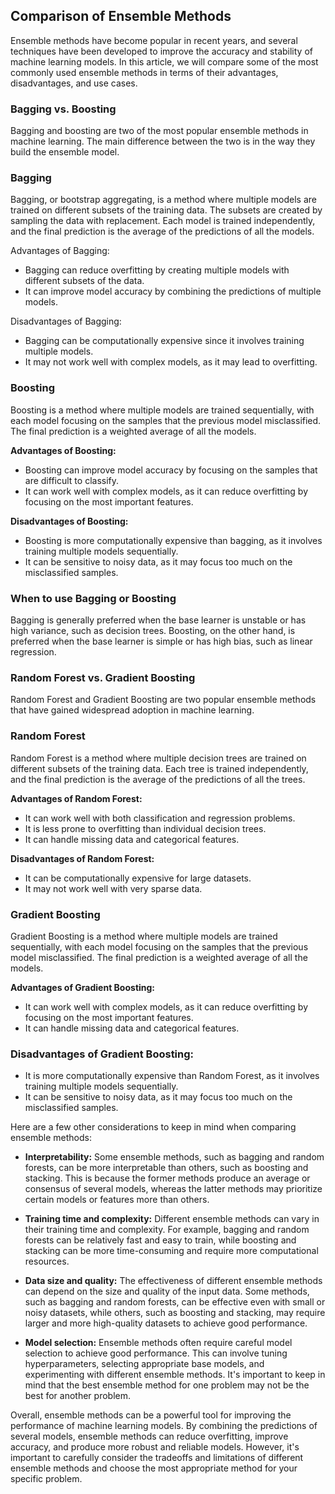 ## Comparison of Ensemble Methods
Ensemble methods have become popular in recent years, and several techniques have been developed to improve the accuracy and stability of machine learning models. In this article, we will compare some of the most commonly used ensemble methods in terms of their advantages, disadvantages, and use cases.

### Bagging vs. Boosting
Bagging and boosting are two of the most popular ensemble methods in machine learning. The main difference between the two is in the way they build the ensemble model.

### Bagging
Bagging, or bootstrap aggregating, is a method where multiple models are trained on different subsets of the training data. The subsets are created by sampling the data with replacement. Each model is trained independently, and the final prediction is the average of the predictions of all the models.

Advantages of Bagging:

- Bagging can reduce overfitting by creating multiple models with different subsets of the data.
- It can improve model accuracy by combining the predictions of multiple models.

Disadvantages of Bagging:

- Bagging can be computationally expensive since it involves training multiple models.
- It may not work well with complex models, as it may lead to overfitting.

### Boosting
Boosting is a method where multiple models are trained sequentially, with each model focusing on the samples that the previous model misclassified. The final prediction is a weighted average of all the models.

**Advantages of Boosting:**

- Boosting can improve model accuracy by focusing on the samples that are difficult to classify.
- It can work well with complex models, as it can reduce overfitting by focusing on the most important features.

**Disadvantages of Boosting:**

- Boosting is more computationally expensive than bagging, as it involves training multiple models sequentially.
- It can be sensitive to noisy data, as it may focus too much on the misclassified samples.

### When to use Bagging or Boosting
Bagging is generally preferred when the base learner is unstable or has high variance, such as decision trees. Boosting, on the other hand, is preferred when the base learner is simple or has high bias, such as linear regression.

### Random Forest vs. Gradient Boosting
Random Forest and Gradient Boosting are two popular ensemble methods that have gained widespread adoption in machine learning.

### Random Forest
Random Forest is a method where multiple decision trees are trained on different subsets of the training data. Each tree is trained independently, and the final prediction is the average of the predictions of all the trees.

**Advantages of Random Forest:**

- It can work well with both classification and regression problems.
- It is less prone to overfitting than individual decision trees.
- It can handle missing data and categorical features.

**Disadvantages of Random Forest:**

- It can be computationally expensive for large datasets.
- It may not work well with very sparse data.

### Gradient Boosting
Gradient Boosting is a method where multiple models are trained sequentially, with each model focusing on the samples that the previous model misclassified. The final prediction is a weighted average of all the models.

**Advantages of Gradient Boosting:**

- It can work well with complex models, as it can reduce overfitting by focusing on the most important features.
- It can handle missing data and categorical features.

### Disadvantages of Gradient Boosting:

- It is more computationally expensive than Random Forest, as it involves training multiple models sequentially.
- It can be sensitive to noisy data, as it may focus too much on the misclassified samples.


Here are a few other considerations to keep in mind when comparing ensemble methods:

- **Interpretability:** Some ensemble methods, such as bagging and random forests, can be more interpretable than others, such as boosting and stacking. This is because the former methods produce an average or consensus of several models, whereas the latter methods may prioritize certain models or features more than others.

- **Training time and complexity:** Different ensemble methods can vary in their training time and complexity. For example, bagging and random forests can be relatively fast and easy to train, while boosting and stacking can be more time-consuming and require more computational resources.

- **Data size and quality:** The effectiveness of different ensemble methods can depend on the size and quality of the input data. Some methods, such as bagging and random forests, can be effective even with small or noisy datasets, while others, such as boosting and stacking, may require larger and more high-quality datasets to achieve good performance.

- **Model selection:** Ensemble methods often require careful model selection to achieve good performance. This can involve tuning hyperparameters, selecting appropriate base models, and experimenting with different ensemble methods. It's important to keep in mind that the best ensemble method for one problem may not be the best for another problem.

Overall, ensemble methods can be a powerful tool for improving the performance of machine learning models. By combining the predictions of several models, ensemble methods can reduce overfitting, improve accuracy, and produce more robust and reliable models. However, it's important to carefully consider the tradeoffs and limitations of different ensemble methods and choose the most appropriate method for your specific problem.